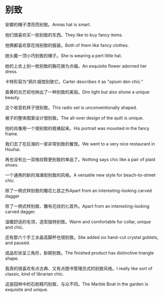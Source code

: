 # 别致

<p><span class="chinese">安娜的帽子漂亮而别致。</span><span class="english">Annas hat is smart.</span></p>

<p><span class="chinese">他们很喜欢买一些别致的东西。</span><span class="english">They like to buy fancy items.</span></p>

<p><span class="chinese">他俩都喜欢穿花俏别致的服装。</span><span class="english">Both of them like fancy clothes.</span></p>

<p><span class="chinese">她头戴一顶小巧别致的帽子。</span><span class="english">She is wearing a pert little hat.</span></p>

<p><span class="chinese">她的上衣上别一枚别致的胸花做为点缀。</span><span class="english">An exquisite flower adorned her dress.</span></p>

<p><span class="chinese">卡特形容为“鸦片烟馆别致它。</span><span class="english">Carter describes it as "opium den chic."</span></p>

<p><span class="chinese">昏黄的光芒却也映出了一种别致的美丽。</span><span class="english">Dim light but also shone a unique beauty.</span></p>

<p><span class="chinese">这个收音机样子很别致。</span><span class="english">This radio set is unconventionally shaped.</span></p>

<p><span class="chinese">被子的整体图案设计很别致。</span><span class="english">The all-over design of the quilt is unique.</span></p>

<p><span class="chinese">他的肖像用一个很别致的框裱起来。</span><span class="english">His portrait was mounted in the fancy frame.</span></p>

<p><span class="chinese">我们去了在后海的一家非常别致的餐馆。</span><span class="english">We went to a very nice restaurant in Houhai.</span></p>

<p><span class="chinese">再也没有比一双格纹鞋更别致的单品了。</span><span class="english">Nothing says chic like a pair of plaid shoes.</span></p>

<p><span class="chinese">一个通用的新的海滩街别致的风格。</span><span class="english">A versatile new style for beach-to-street chic.</span></p>

<p><span class="chinese">除了一柄式样别致的雕花匕首之外</span><span class="english">Apart from an interesting-looking carved dagger</span></p>

<p><span class="chinese">除了一柄式样别致、雕有花纹的匕首外。</span><span class="english">Apart from an interesting-looking carved dagger.</span></p>

<p><span class="chinese">温暖舒适的毛领，造型独特别致。</span><span class="english">Warm and comfortable fur collar, unique and chic.</span></p>

<p><span class="chinese">还有那六个手工水晶高脚杯也很别致。</span><span class="english">Site added six hand-cut crystal goblets, and paused.</span></p>

<p><span class="chinese">成品形状呈三角形，新颖别致。</span><span class="english">The finished product has distinctive triangle shape.</span></p>

<p><span class="chinese">我真的很喜欢有点古典、又有点图书管理员式的别致风格。</span><span class="english">I really like sort of classic, kind of librarian chic.</span></p>

<p><span class="chinese">这座园林中的石舫精巧别致、与众不同。</span><span class="english">The Marble Boat in the garden is exquisite and unique.</span></p>

